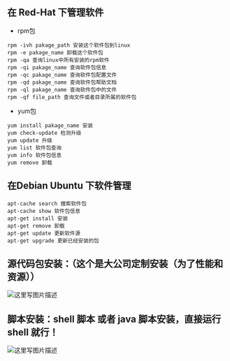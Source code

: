 ## 在 Red-Hat 下管理软件 ##
 - rpm包
```
rpm -ivh pakage_path 安装这个软件包到linux
rpm -e pakage_name 卸载这个软件包
rpm -qa 查询linux中所有安装的rpm软件
rpm -qi pakage_name 查询软件包信息
rpm -qc pakage_name 查询软件包配置文件
rpm -qd pakage_name 查询软件包帮助文档
rpm -ql pakage_name 查询软件包中的文件
rpm -qf file_path 查询文件或者目录所属的软件包
```
 - yum包
```
yum install pakage_name 安装
yum check-update 检测升级
yum update 升级
yum list 软件包查询
yum info 软件包信息
yum remove 卸载
```
## 在Debian Ubuntu 下软件管理 ##
```
apt-cache search 搜索软件包
apt-cache show 软件包信息
apt-get install 安装
apt-get remove 卸载
apt-get update 更新软件源
apt-get upgrade 更新已经安装的包
```
## 源代码包安装：（这个是大公司定制安装（为了性能和资源）） ##
![这里写图片描述](http://img.blog.csdn.net/20150915003721636)
## 脚本安装：shell 脚本 或者 java 脚本安装，直接运行shell 就行！  ##
![这里写图片描述](http://img.blog.csdn.net/20150915003811015)